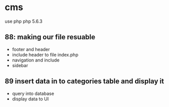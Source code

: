 # cms
use php 
php 5.6.3
## 88: making our file resuable 
- footer and header
- include header to file index.php
- navigation and include 
- sidebar 
## 89 insert data in to categories table and display it 
- query into database 
- display data to UI 

